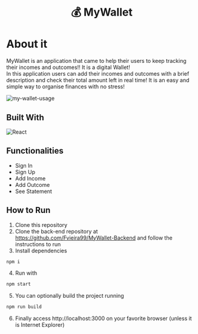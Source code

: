 <h1 align="center">💰 MyWallet</h1>

# About it

MyWallet is an application that came to help their users to keep tracking their incomes and outcomes!! It is a digital Wallet! <br/>
In this application users can add their incomes and outcomes with a brief description and check their total amount left in real time!
It is an easy and simple way to organise finances with no stress!

![my-wallet-usage](https://user-images.githubusercontent.com/72287439/190830406-633e15a5-f596-4f0c-b907-97a9ed9683bf.gif)


## Built With

![React](https://img.shields.io/badge/React-20232A?style=for-the-badge&logo=react&logoColor=61DAFB)

## Functionalities

- Sign In
- Sign Up
- Add Income
- Add Outcome
- See Statement


## How to Run

1. Clone this repository
2. Clone the back-end repository at https://github.com/Fvieira99/MyWallet-Backend and follow the instructions to run
3. Install dependencies
```bash
npm i
```
4. Run with
```bash
npm start
```
5. You can optionally build the project running
```bash
npm run build
```
6. Finally access http://localhost:3000 on your favorite browser (unless it is Internet Explorer)

